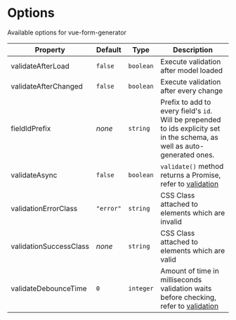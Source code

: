 # Options

Available options for vue-form-generator


Property               | Default    | Type        | Description
--------------------   | ---------- | ----------  | -----------
validateAfterLoad      | `false`    | `boolean`   | Execute validation after model loaded
validateAfterChanged   | `false`    | `boolean`   | Execute validation after every change
fieldIdPrefix          | _none_     | `string`    | Prefix to add to every field's `id`. Will be prepended to ids explicity set in the schema, as well as auto-generated ones.
validateAsync          | `false`    | `boolean`   | `validate()` method returns a Promise, refer to [validation](/validation/custom-validators.md#asynchronous-validators)
validationErrorClass   | `"error"`  | `string`    | CSS Class attached to elements which are invalid
validationSuccessClass | _none_     | `string`    | CSS Class attached to elements which are valid
validateDebounceTime   | `0`        | `integer`   | Amount of time in milliseconds validation waits before checking, refer to [validation](/validation/README.md#debounce)

